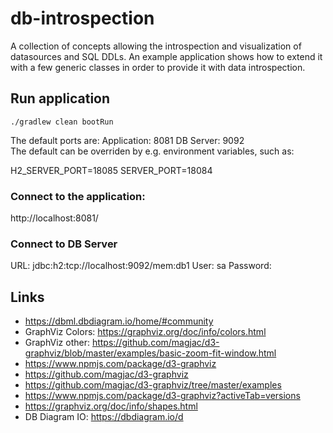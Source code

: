 # db-introspection
A collection of concepts allowing the introspection and visualization of datasources and SQL DDLs.
An example application shows how to extend it with a few generic classes in order to provide it with data introspection.

## Run application
```
./gradlew clean bootRun
```
The default ports are:
Application: 8081
DB Server: 9092  
The default can be overriden by e.g. environment variables, such as:  

H2_SERVER_PORT=18085 SERVER_PORT=18084 

### Connect to the application:
http://localhost:8081/

### Connect to DB Server
URL: jdbc:h2:tcp://localhost:9092/mem:db1
User: sa
Password: <empty>

## Links
- https://dbml.dbdiagram.io/home/#community
- GraphViz Colors: https://graphviz.org/doc/info/colors.html
- GraphViz other: https://github.com/magjac/d3-graphviz/blob/master/examples/basic-zoom-fit-window.html
- https://www.npmjs.com/package/d3-graphviz
- https://github.com/magjac/d3-graphviz
- https://github.com/magjac/d3-graphviz/tree/master/examples
- https://www.npmjs.com/package/d3-graphviz?activeTab=versions
- https://graphviz.org/doc/info/shapes.html
- DB Diagram IO: https://dbdiagram.io/d
